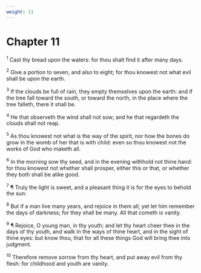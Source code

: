 ```yaml
---
weight: 11
---
```


# Chapter 11

<sup>1</sup> Cast thy bread upon the waters: for thou shalt find it after many days. 

<sup>2</sup> Give a portion to seven, and also to eight; for thou knowest not what evil shall be upon the earth. 

<sup>3</sup> If the clouds be full of rain, they empty themselves upon the earth: and if the tree fall toward the south, or toward the north, in the place where the tree falleth, there it shall be. 

<sup>4</sup> He that observeth the wind shall not sow; and he that regardeth the clouds shall not reap. 

<sup>5</sup> As thou knowest not what is the way of the spirit, nor how the bones do grow in the womb of her that is with child: even so thou knowest not the works of God who maketh all. 

<sup>6</sup> In the morning sow thy seed, and in the evening withhold not thine hand: for thou knowest not whether shall prosper, either this or that, or whether they both shall be alike good. 

<sup>7</sup> ¶ Truly the light is sweet, and a pleasant thing it is for the eyes to behold the sun: 

<sup>8</sup> But if a man live many years, and rejoice in them all; yet let him remember the days of darkness; for they shall be many. All that cometh is vanity. 

<sup>9</sup> ¶ Rejoice, O young man, in thy youth; and let thy heart cheer thee in the days of thy youth, and walk in the ways of thine heart, and in the sight of thine eyes: but know thou, that for all these things God will bring thee into judgment. 

<sup>10</sup> Therefore remove sorrow from thy heart, and put away evil from thy flesh: for childhood and youth are vanity. 


